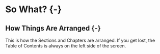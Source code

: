 # So What? {-}

## How Things Are Arranged {-}
This is how the Sections and Chapters are arranged. If you get lost, the Table of Contents is always on the left side of the screen.  

